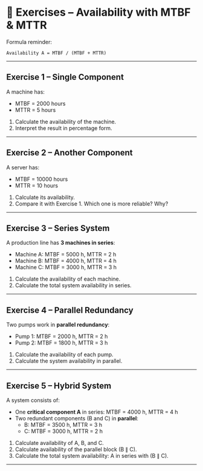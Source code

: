 # 📝 Exercises – Availability with MTBF & MTTR

Formula reminder:
```
Availability A = MTBF / (MTBF + MTTR)
```

---

## Exercise 1 – Single Component
A machine has:
- MTBF = 2000 hours  
- MTTR = 5 hours  

1. Calculate the availability of the machine.  
2. Interpret the result in percentage form.  

---

## Exercise 2 – Another Component
A server has:
- MTBF = 10000 hours  
- MTTR = 10 hours  

1. Calculate its availability.  
2. Compare it with Exercise 1. Which one is more reliable? Why?  

---

## Exercise 3 – Series System
A production line has **3 machines in series**:  

- Machine A: MTBF = 5000 h, MTTR = 2 h  
- Machine B: MTBF = 4000 h, MTTR = 4 h  
- Machine C: MTBF = 3000 h, MTTR = 3 h  

1. Calculate the availability of each machine.  
2. Calculate the total system availability in series.  

---

## Exercise 4 – Parallel Redundancy
Two pumps work in **parallel redundancy**:  

- Pump 1: MTBF = 2000 h, MTTR = 2 h  
- Pump 2: MTBF = 1800 h, MTTR = 3 h  

1. Calculate the availability of each pump.  
2. Calculate the system availability in parallel.  

---

## Exercise 5 – Hybrid System
A system consists of:  

- One **critical component A** in series: MTBF = 4000 h, MTTR = 4 h  
- Two redundant components (B and C) in **parallel**:  
  - B: MTBF = 3500 h, MTTR = 3 h  
  - C: MTBF = 3000 h, MTTR = 2 h  

1. Calculate availability of A, B, and C.  
2. Calculate availability of the parallel block (B ∥ C).  
3. Calculate the total system availability: A in series with (B ∥ C).  

---
